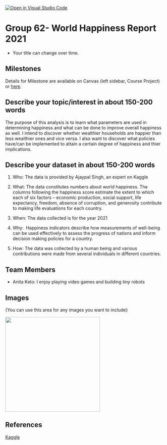 [![Open in Visual Studio Code](https://classroom.github.com/assets/open-in-vscode-f059dc9a6f8d3a56e377f745f24479a46679e63a5d9fe6f495e02850cd0d8118.svg)](https://classroom.github.com/online_ide?assignment_repo_id=5860861&assignment_repo_type=AssignmentRepo)
# Group 62- World Happiness Report 2021

- Your title can change over time.

## Milestones

Details for Milestone are available on Canvas (left sidebar, Course Project) or [here](https://firas.moosvi.com/courses/data301/project/milestone01.html).

## Describe your topic/interest in about 150-200 words

The purpose of this analysis is to learn what parameters are used in determining happiness and what can be done to improve overall happiness as well. I intend to discover whether wealthier households are happier than less wealthier ones and vice versa.
I also want to discover what policies have/can be implemented to attain a certain degree of happiness and thier implications.

## Describe your dataset in about 150-200 words

1. Who: The data is provided by Ajaypal Singh, an expert on Kaggle

2. What:  The data constitutes numbers about world happiness. The columns following the happiness score estimate the extent to which each of six factors – economic production, social support, life expectancy, freedom, absence of corruption, and generosity contribute to making life evaluations for each country.

3. When: The data collected is for the year 2021

4. Why:  Happiness indicators describe how measurements of well-being can be used effectively to assess the progress of nations and inform decision making policies for a country.

5. How: The data was collected by a human being and various contributions were made from several individuals in different countries.

## Team Members

- Anita Keto: I enjoy playing video games and building tiny robots

## Images

{You can use this area for any images you want to include}

<img src ="images/happiness" width="300px">

## References

[Kaggle](https://www.kaggle.com/ajaypalsinghlo/world-happiness-report-2021)




